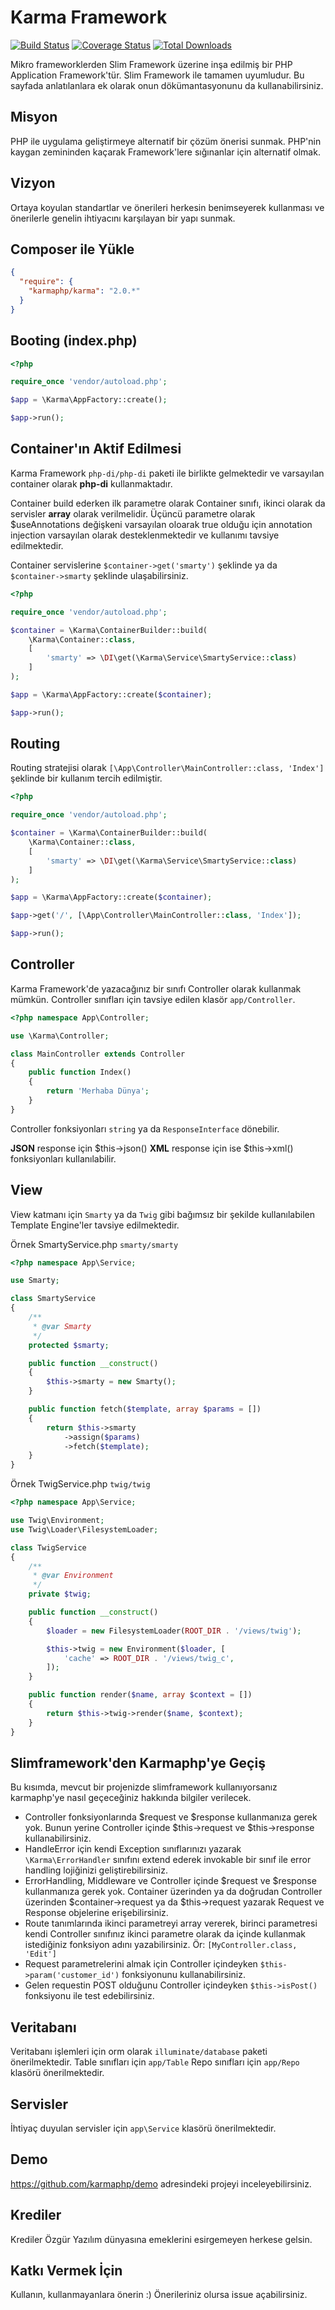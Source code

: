 # Karma Framework

[![Build Status](https://travis-ci.org/karmaphp/karma.svg?branch=master)](https://travis-ci.org/karmaphp/karma)
[![Coverage Status](https://coveralls.io/repos/github/karmaphp/karma/badge.svg?branch=master)](https://coveralls.io/github/karmaphp/karma?branch=master)
[![Total Downloads](https://poser.pugx.org/karmaphp/karma/downloads)](https://packagist.org/packages/karmaphp/karma)

Mikro frameworklerden Slim Framework üzerine inşa edilmiş bir PHP Application Framework'tür. Slim Framework ile tamamen uyumludur. Bu sayfada anlatılanlara ek olarak onun dökümantasyonunu da kullanabilirsiniz.

## Misyon

PHP ile uygulama geliştirmeye alternatif bir çözüm önerisi sunmak. PHP'nin kaygan zemininden kaçarak Framework'lere sığınanlar için alternatif olmak.

## Vizyon

Ortaya koyulan standartlar ve önerileri herkesin benimseyerek kullanması ve önerilerle genelin ihtiyacını karşılayan bir yapı sunmak.

## Composer ile Yükle

```json
{
  "require": {
    "karmaphp/karma": "2.0.*"
  }
}
```

## Booting (index.php)

```php
<?php

require_once 'vendor/autoload.php';

$app = \Karma\AppFactory::create();

$app->run();
```

## Container'ın Aktif Edilmesi

Karma Framework `php-di/php-di` paketi ile birlikte gelmektedir ve varsayılan container olarak **php-di** kullanmaktadır.

Container build ederken ilk parametre olarak Container sınıfı, ikinci olarak da servisler **array** olarak verilmelidir. Üçüncü parametre olarak $useAnnotations değişkeni varsayılan oloarak true olduğu için annotation injection varsayılan olarak desteklenmektedir ve kullanımı tavsiye edilmektedir.

Container servislerine `$container->get('smarty')` şeklinde ya da `$container->smarty` şeklinde ulaşabilirsiniz.

```php
<?php

require_once 'vendor/autoload.php';

$container = \Karma\ContainerBuilder::build(
    \Karma\Container::class,
    [
        'smarty' => \DI\get(\Karma\Service\SmartyService::class)
    ]
);

$app = \Karma\AppFactory::create($container);

$app->run();
```

## Routing

Routing stratejisi olarak `[\App\Controller\MainController::class, 'Index']` şeklinde bir kullanım tercih edilmiştir.

```php
<?php

require_once 'vendor/autoload.php';

$container = \Karma\ContainerBuilder::build(
    \Karma\Container::class,
    [
        'smarty' => \DI\get(\Karma\Service\SmartyService::class)
    ]
);

$app = \Karma\AppFactory::create($container);

$app->get('/', [\App\Controller\MainController::class, 'Index']);

$app->run();
```

## Controller

Karma Framework'de yazacağınız bir sınıfı Controller olarak kullanmak mümkün. Controller sınıfları için tavsiye edilen klasör `app/Controller`.

```php
<?php namespace App\Controller;

use \Karma\Controller;

class MainController extends Controller
{
    public function Index()
    {
        return 'Merhaba Dünya';
    }
}
```

Controller fonksiyonları `string` ya da `ResponseInterface` dönebilir.

**JSON** response için $this->json() **XML** response için ise $this->xml() fonksiyonları kullanılabilir.

## View
View katmanı için `Smarty` ya da `Twig` gibi bağımsız bir şekilde kullanılabilen Template Engine'ler tavsiye edilmektedir.

Örnek SmartyService.php `smarty/smarty`
```php
<?php namespace App\Service;

use Smarty;

class SmartyService
{
    /**
     * @var Smarty
     */
    protected $smarty;

    public function __construct()
    {
        $this->smarty = new Smarty();
    }

    public function fetch($template, array $params = [])
    {
        return $this->smarty
            ->assign($params)
            ->fetch($template);
    }
}
```

Örnek TwigService.php `twig/twig`

```php
<?php namespace App\Service;

use Twig\Environment;
use Twig\Loader\FilesystemLoader;

class TwigService
{
    /**
     * @var Environment
     */
    private $twig;

    public function __construct()
    {
        $loader = new FilesystemLoader(ROOT_DIR . '/views/twig');

        $this->twig = new Environment($loader, [
            'cache' => ROOT_DIR . '/views/twig_c',
        ]);
    }

    public function render($name, array $context = [])
    {
        return $this->twig->render($name, $context);
    }
}
```

## Slimframework'den Karmaphp'ye Geçiş

Bu kısımda, mevcut bir projenizde slimframework kullanıyorsanız karmaphp'ye nasıl geçeceğiniz hakkında bilgiler  verilecek.

 * Controller fonksiyonlarında $request ve $response kullanmanıza gerek yok. Bunun yerine Controller içinde $this->request ve $this->response kullanabilirsiniz.
 * HandleError için kendi Exception sınıflarınızı yazarak `\Karma\ErrorHandler` sınıfını extend ederek invokable bir sınıf ile error handling lojiğinizi geliştirebilirsiniz.
 * ErrorHandling, Middleware ve Controller içinde $request ve $response kullanmanıza gerek yok. Container üzerinden ya da doğrudan Controller üzerinden $container->request ya da $this->request yazarak Request ve Response objelerine erişebilirsiniz.
 * Route tanımlarında ikinci parametreyi array vererek, birinci parametresi kendi Controller sınıfınız ikinci parametre olarak da içinde kullanmak istediğiniz fonksiyon adını yazabilirsiniz. Ör: `[MyController.class, 'Edit']`
 * Request parametrelerini almak için Controller içindeyken `$this->param('customer_id')` fonksiyonunu kullanabilirsiniz.
 * Gelen requestin POST olduğunu Controller içindeyken `$this->isPost()` fonksiyonu ile test edebilirsiniz.

## Veritabanı
Veritabanı işlemleri için orm olarak `illuminate/database` paketi önerilmektedir. Table sınıfları için `app/Table` Repo sınıfları için `app/Repo` klasörü önerilmektedir.

## Servisler
İhtiyaç duyulan servisler için `app\Service` klasörü önerilmektedir.

## Demo
https://github.com/karmaphp/demo adresindeki projeyi inceleyebilirsiniz.

## Krediler

Krediler Özgür Yazılım dünyasına emeklerini esirgemeyen herkese gelsin.

## Katkı Vermek İçin

Kullanın, kullanmayanlara önerin :) Önerileriniz olursa issue açabilirsiniz.
